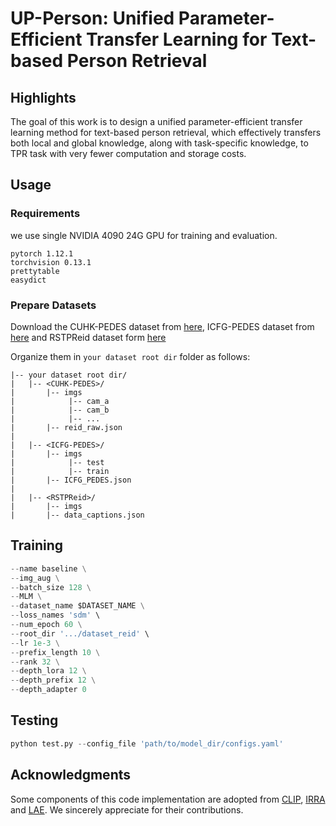 # UP-Person: Unified Parameter-Efficient Transfer Learning for Text-based Person Retrieval


## Highlights

The goal of this work is to design a unified parameter-efficient transfer learning method for text-based person retrieval,  which effectively transfers both local and global knowledge, along with task-specific knowledge, to TPR task with very fewer computation and storage costs.
## Usage
### Requirements
we use single NVIDIA 4090 24G GPU for training and evaluation. 
```
pytorch 1.12.1
torchvision 0.13.1
prettytable
easydict
```

### Prepare Datasets
Download the CUHK-PEDES dataset from [here](https://github.com/ShuangLI59/Person-Search-with-Natural-Language-Description), ICFG-PEDES dataset from [here](https://github.com/zifyloo/SSAN) and RSTPReid dataset form [here](https://github.com/NjtechCVLab/RSTPReid-Dataset)

Organize them in `your dataset root dir` folder as follows:
```
|-- your dataset root dir/
|   |-- <CUHK-PEDES>/
|       |-- imgs
|            |-- cam_a
|            |-- cam_b
|            |-- ...
|       |-- reid_raw.json
|
|   |-- <ICFG-PEDES>/
|       |-- imgs
|            |-- test
|            |-- train 
|       |-- ICFG_PEDES.json
|
|   |-- <RSTPReid>/
|       |-- imgs
|       |-- data_captions.json
```


## Training

```python train.py \
--name baseline \
--img_aug \
--batch_size 128 \
--MLM \
--dataset_name $DATASET_NAME \
--loss_names 'sdm' \
--num_epoch 60 \
--root_dir '.../dataset_reid' \
--lr 1e-3 \
--prefix_length 10 \
--rank 32 \
--depth_lora 12 \
--depth_prefix 12 \
--depth_adapter 0 
```

## Testing

```python
python test.py --config_file 'path/to/model_dir/configs.yaml'
```


## Acknowledgments
Some components of this code implementation are adopted from [CLIP](https://github.com/openai/CLIP), [IRRA](https://github.com/anosorae/IRRA) and [LAE](https://github.com/gqk/LAE). We sincerely appreciate for their contributions.

